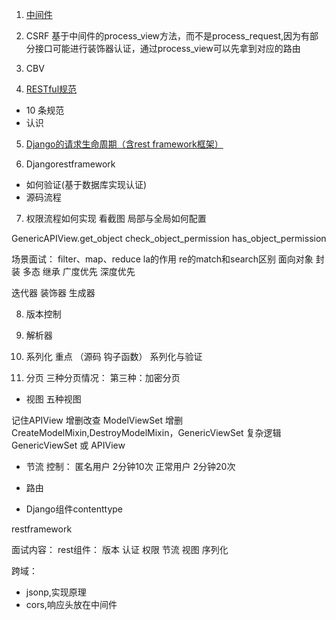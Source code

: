 1. [中间件](https://code.ziqiangxuetang.com/django/django-middleware.html)


2. CSRF 基于中间件的process_view方法，而不是process_request,因为有部分接口可能进行装饰器认证，通过process_view可以先拿到对应的路由

3. CBV


4. [RESTful规范](https://www.cnblogs.com/wupeiqi/articles/7805382.html)
  - 10 条规范
  - 认识


5. [Django的请求生命周期（含rest framework框架）](https://www.cnblogs.com/renpingsheng/p/7534897.html)



6. Djangorestframework
  - 如何验证(基于数据库实现认证)
  - 源码流程



7. 权限流程如何实现  看截图   局部与全局如何配置


GenericAPIView.get_object
check_object_permission
has_object_permission

场景面试：
filter、map、reduce  la的作用
re的match和search区别
面向对象    封装   多态    继承 广度优先 深度优先

迭代器
装饰器
生成器

8. 版本控制

9. 解析器

8. 系列化 重点 （源码   钩子函数） 系列化与验证



9. 分页
三种分页情况：
第三种：加密分页

- 视图
五种视图

记住APIView
增删改查 ModelViewSet
增删 CreateModelMixin,DestroyModelMixin，GenericViewSet
复杂逻辑 GenericViewSet 或 APIView

- 节流
  控制：
  匿名用户  2分钟10次
  正常用户  2分钟20次





- 路由

- Django组件contenttype


restframework



面试内容：
rest组件：
版本 认证 权限 节流
视图
序列化

跨域：
  - jsonp,实现原理
  - cors,响应头放在中间件
